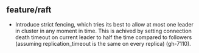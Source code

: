 ## feature/raft

* Introduce strict fencing, which tries its best to allow at most one
  leader in cluster in any moment in time. This is achived by setting
  connection death timeout on current leader to half the time compared to
  followers (assuming replication_timeout is the same on every replica)
  (gh-7110).
